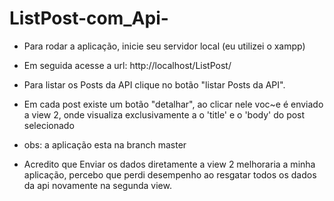 # ListPost-com_Api-


- Para rodar a aplicação, inicie seu servidor local (eu utilizei o xampp)
- Em seguida acesse a url: http://localhost/ListPost/
- Para listar os Posts da API clique no botão "listar Posts da API".
- Em cada post existe um botão "detalhar", ao clicar nele voc~e é enviado a view 2, onde visualiza exclusivamente a o 'title' e o 'body' do post selecionado

- obs: a aplicação esta na branch master

- Acredito que Enviar os dados diretamente a view 2 melhoraria a minha aplicação, percebo que perdi desempenho ao resgatar todos os dados da api novamente na segunda view.
